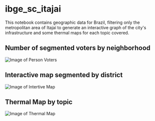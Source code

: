 # ibge_sc_itajai
This notebook contains geographic data for Brazil, filtering only the metropolitan area of Itajaí to generate an interactive graph of the city's infrastructure and some thermal maps for each topic covered.

## Number of segmented voters by neighborhood
![Image of Person Voters](https://raw.githubusercontent.com/eriklm42/ibge_sc_itajai/main/person_voters.png)

## Interactive map segmented by district
![Image of Intertive Map](https://raw.githubusercontent.com/eriklm42/ibge_sc_itajai/main/interative_map.png)

## Thermal Map by topic
![Image of Thermal Map](https://raw.githubusercontent.com/eriklm42/ibge_sc_itajai/main/termic_map.png)
